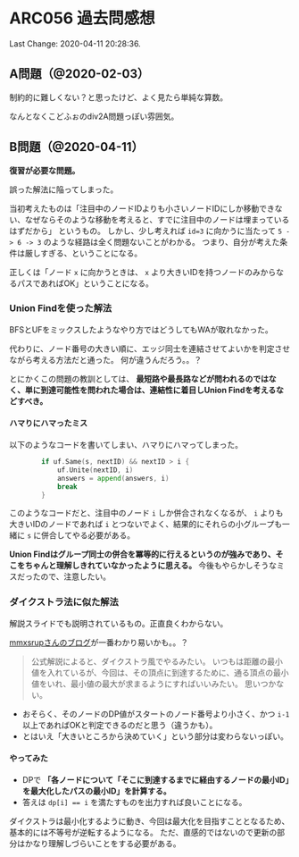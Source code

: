 # ARC056 過去問感想

Last Change: 2020-04-11 20:28:36.

## A問題（@2020-02-03）

制約的に難しくない？と思ったけど、よく見たら単純な算数。

なんとなくこどふぉのdiv2A問題っぽい雰囲気。

## B問題（@2020-04-11）

**復習が必要な問題。**

誤った解法に陥ってしまった。

当初考えたものは「注目中のノードIDよりも小さいノードIDにしか移動できない、なぜならそのような移動を考えると、すでに注目中のノードは埋まっているはずだから」
というもの。
しかし、少し考えれば `id=3` に向かうに当たって `5 -> 6 -> 3` のような経路は全く問題ないことがわかる。
つまり、自分が考えた条件は厳しすぎる、ということになる。

正しくは「ノード `x` に向かうときは、 `x` より大きいIDを持つノードのみからなるパスであればOK」ということになる。

### Union Findを使った解法

BFSとUFをミックスしたようなやり方ではどうしてもWAが取れなかった。

代わりに、ノード番号の大きい順に、エッジ同士を連結させてよいかを判定させながら考える方法だと通った。
何が違うんだろう。。？

とにかくこの問題の教訓としては、
**最短路や最長路などが問われるのではなく、単に到達可能性を問われた場合は、連結性に着目しUnion Findを考えるなどすべき。**

#### ハマりにハマったミス

以下のようなコードを書いてしまい、ハマりにハマってしまった。

```go
		if uf.Same(s, nextID) && nextID > i {
			uf.Unite(nextID, i)
			answers = append(answers, i)
			break
		}
```

このようなコードだと、注目中のノード `i` しか併合されなくなるが、
`i` よりも大きいIDのノードであれば `i` とつないでよく、結果的にそれらの小グループも一緒に `s` に併合してやる必要がある。

**Union Findはグループ同士の併合を冪等的に行えるというのが強みであり、そこをちゃんと理解しきれていなかったように思える。**
今後もやらかしそうなミスだったので、注意したい。

### ダイクストラ法に似た解法

解説スライドでも説明されているもの。正直良くわからない。

[mmxsrupさんのブログ](http://mmxsrup.hatenablog.com/entry/2016/09/07/210250)が一番わかり易いかも。。？

> 公式解説によると、ダイクストラ風でやるみたい。
> いつもは距離の最小値を入れているが、今回は、その頂点に到達するために、通る頂点の最小値をいれ、最小値の最大が求まるようにすればいいみたい。
> 思いつかない。

- おそらく、そのノードのDP値がスタートのノード番号より小さく、かつ `i-1` 以上であればOKと判定できるのだと思う（違うかも）。
- とはいえ「大きいところから決めていく」という部分は変わらないっぽい。

#### やってみた

- DPで **「各ノードについて「そこに到達するまでに経由するノードの最小ID」を最大化したパスの最小ID」を計算する。**
- 答えは `dp[i] == i` を満たすものを出力すれば良いことになる。

ダイクストラは最小化するように動き、今回は最大化を目指すこととなるため、基本的には不等号が逆転するようになる。
ただ、直感的ではないので更新の部分はかなり理解しづらいことをする必要がある。

